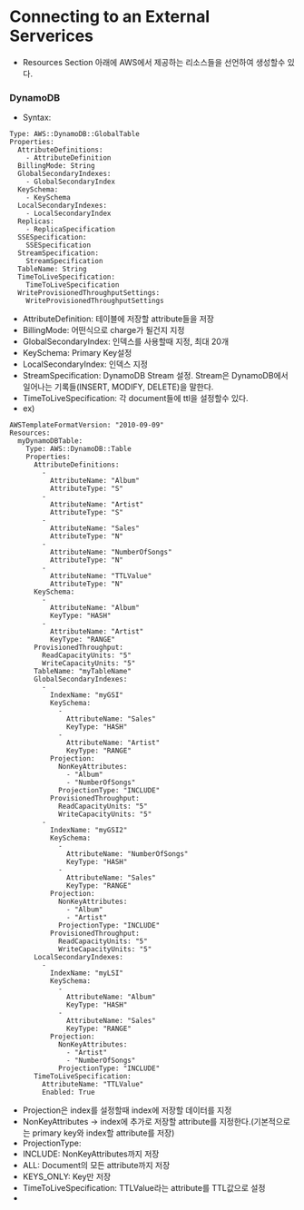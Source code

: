 # Connecting to an External Serverices
- Resources Section 아래에 AWS에서 제공하는 리소스들을 선언하여 생성할수 있다.
  
### DynamoDB 
- Syntax: 
```
Type: AWS::DynamoDB::GlobalTable
Properties: 
  AttributeDefinitions: 
    - AttributeDefinition
  BillingMode: String
  GlobalSecondaryIndexes: 
    - GlobalSecondaryIndex
  KeySchema: 
    - KeySchema
  LocalSecondaryIndexes: 
    - LocalSecondaryIndex
  Replicas: 
    - ReplicaSpecification
  SSESpecification: 
    SSESpecification
  StreamSpecification: 
    StreamSpecification
  TableName: String
  TimeToLiveSpecification: 
    TimeToLiveSpecification
  WriteProvisionedThroughputSettings: 
    WriteProvisionedThroughputSettings
```
- AttributeDefinition: 테이블에 저장할 attribute들을 저장
- BillingMode: 어떤식으로 charge가 될건지 지정
- GlobalSecondaryIndex: 인덱스를 사용할때 지정, 최대 20개
- KeySchema: Primary Key설정
- LocalSecondaryIndex: 인덱스 지정
- StreamSpecification: DynamoDB Stream 설정. Stream은 DynamoDB에서 일어나는 기록들(INSERT, MODIFY, DELETE)을 말한다.
- TimeToLiveSpecification: 각 document들에 ttl을 설정할수 있다.
- ex) 
```
AWSTemplateFormatVersion: "2010-09-09"
Resources: 
  myDynamoDBTable: 
    Type: AWS::DynamoDB::Table
    Properties: 
      AttributeDefinitions: 
        - 
          AttributeName: "Album"
          AttributeType: "S"
        - 
          AttributeName: "Artist"
          AttributeType: "S"
        - 
          AttributeName: "Sales"
          AttributeType: "N"
        - 
          AttributeName: "NumberOfSongs"
          AttributeType: "N"
        - 
          AttributeName: "TTLValue"
          AttributeType: "N"
      KeySchema: 
        - 
          AttributeName: "Album"
          KeyType: "HASH"
        - 
          AttributeName: "Artist"
          KeyType: "RANGE"
      ProvisionedThroughput: 
        ReadCapacityUnits: "5"
        WriteCapacityUnits: "5"
      TableName: "myTableName"
      GlobalSecondaryIndexes: 
        - 
          IndexName: "myGSI"
          KeySchema: 
            - 
              AttributeName: "Sales"
              KeyType: "HASH"
            - 
              AttributeName: "Artist"
              KeyType: "RANGE"
          Projection: 
            NonKeyAttributes: 
              - "Album"
              - "NumberOfSongs"
            ProjectionType: "INCLUDE"
          ProvisionedThroughput: 
            ReadCapacityUnits: "5"
            WriteCapacityUnits: "5"
        - 
          IndexName: "myGSI2"
          KeySchema: 
            - 
              AttributeName: "NumberOfSongs"
              KeyType: "HASH"
            - 
              AttributeName: "Sales"
              KeyType: "RANGE"
          Projection: 
            NonKeyAttributes: 
              - "Album"
              - "Artist"
            ProjectionType: "INCLUDE"
          ProvisionedThroughput: 
            ReadCapacityUnits: "5"
            WriteCapacityUnits: "5"
      LocalSecondaryIndexes: 
        - 
          IndexName: "myLSI"
          KeySchema: 
            - 
              AttributeName: "Album"
              KeyType: "HASH"
            - 
              AttributeName: "Sales"
              KeyType: "RANGE"
          Projection: 
            NonKeyAttributes: 
              - "Artist"
              - "NumberOfSongs"
            ProjectionType: "INCLUDE"
      TimeToLiveSpecification:
        AttributeName: "TTLValue"
        Enabled: True
```
- Projection은 index를 설정할때 index에 저장할 데이터를 지정
- NonKeyAttributes -> index에 추가로 저장할 attribute를 지정한다.(기본적으로는 primary key와 index할 attribute를 저장)
- ProjectionType: 
- INCLUDE: NonKeyAttributes까지 저장
- ALL: Document의 모든 attribute까지 저장
- KEYS_ONLY: Key만 저장
- TimeToLiveSpecification: TTLValue라는 attribute를 TTL값으로 설정
- 
